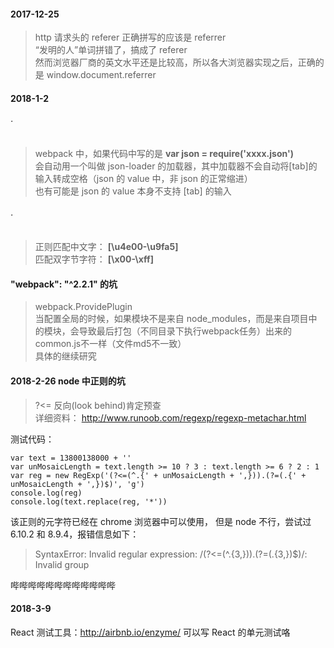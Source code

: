 #### 2017-12-25
> http 请求头的 referer 正确拼写的应该是 referrer  
“发明的人”单词拼错了，搞成了 referer  
然而浏览器厂商的英文水平还是比较高，所以各大浏览器实现之后，正确的是 window.document.referrer


#### 2018-1-2
###### ·
> webpack 中，如果代码中写的是 <strong>var json = require('xxxx.json')</strong>  
会自动用一个叫做 json-loader 的加载器，其中加载器不会自动将[tab]的输入转成空格（json 的 value 中，非 json 的正常缩进）  
也有可能是 json 的 value 本身不支持 [tab] 的输入  

###### ·
> 正则匹配中文字： <strong>[\u4e00-\u9fa5]</strong>  
匹配双字节字符： <strong>[\x00-\xff]</strong>

#### "webpack": "^2.2.1" 的坑
> webpack.ProvidePlugin  
当配置全局的时候，如果模块不是来自 node_modules，而是来自项目中的模块，会导致最后打包（不同目录下执行webpack任务）出来的common.js不一样（文件md5不一致）  
具体的继续研究  

#### 2018-2-26 node 中正则的坑
> ?<= 反向(look behind)肯定预查  
详细资料： http://www.runoob.com/regexp/regexp-metachar.html

测试代码：
```
var text = 13800138000 + ''  
var unMosaicLength = text.length >= 10 ? 3 : text.length >= 6 ? 2 : 1  
var reg = new RegExp('(?<=(^.{' + unMosaicLength + ',})).(?=(.{' + unMosaicLength + ',})$)', 'g')  
console.log(reg)  
console.log(text.replace(reg, '*'))
```
该正则的元字符已经在 chrome 浏览器中可以使用， 但是 node 不行，尝试过 6.10.2 和 8.9.4，报错信息如下：

> SyntaxError: Invalid regular expression: /(?<=(^.{3,})).(?=(.{3,})$)/: Invalid group

哔哔哔哔哔哔哔哔哔哔哔哔

#### 2018-3-9
React 测试工具：http://airbnb.io/enzyme/
可以写 React 的单元测试咯
